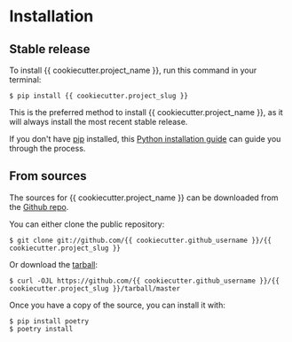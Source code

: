 # Installation

## Stable release

To install {{ cookiecutter.project_name }}, run this command in your terminal:

```console
$ pip install {{ cookiecutter.project_slug }}
```

This is the preferred method to install {{ cookiecutter.project_name }}, as it will always install the most recent stable release.

If you don't have [pip] installed, this [Python installation guide] can guide
you through the process.

## From sources

The sources for {{ cookiecutter.project_name }} can be downloaded from the [Github repo].

You can either clone the public repository:

```console
$ git clone git://github.com/{{ cookiecutter.github_username }}/{{ cookiecutter.project_slug }}
```

Or download the [tarball]:

```console
$ curl -OJL https://github.com/{{ cookiecutter.github_username }}/{{ cookiecutter.project_slug }}/tarball/master
```

Once you have a copy of the source, you can install it with:

```console
$ pip install poetry
$ poetry install
```

[github repo]: https://github.com/{{cookiecutter.github_username}}/{{cookiecutter.project_slug}}
[pip]: https://pip.pypa.io
[python installation guide]: http://docs.python-guide.org/en/latest/starting/installation/
[tarball]: https://github.com/{{cookiecutter.github_username}}/{{cookiecutter.project_slug}}/tarball/master
